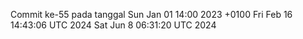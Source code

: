 Commit ke-55 pada tanggal Sun Jan 01 14:00 2023 +0100
Fri Feb 16 14:43:06 UTC 2024
Sat Jun  8 06:31:20 UTC 2024
